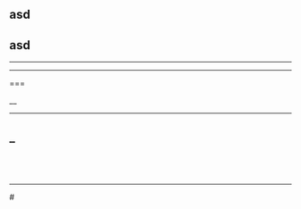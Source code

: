 asd
---

## asd

 
 ---
 
   
 ---
 
 ===
 
 __
 ___
 
 
 _
 ---


 
 ---
 
       
---

# 

 
 ===
